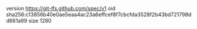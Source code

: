version https://git-lfs.github.com/spec/v1
oid sha256:c13856b40e0ae5eaa4ac23a6effcef8f7cbcfda3528f2b43bd721798dd661a99
size 1280
